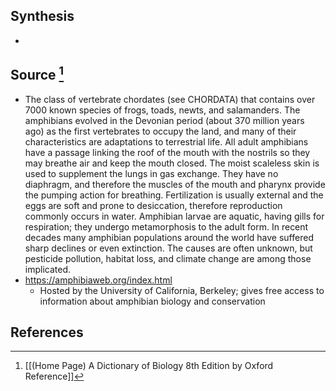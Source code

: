 ## Synthesis
- 
## Source [^1]
- The class of vertebrate chordates (see CHORDATA) that contains over 7000 known species of frogs, toads, newts, and salamanders. The amphibians evolved in the Devonian period (about 370 million years ago) as the first vertebrates to occupy the land, and many of their characteristics are adaptations to terrestrial life. All adult amphibians have a passage linking the roof of the mouth with the nostrils so they may breathe air and keep the mouth closed. The moist scaleless skin is used to supplement the lungs in gas exchange. They have no diaphragm, and therefore the muscles of the mouth and pharynx provide the pumping action for breathing. Fertilization is usually external and the eggs are soft and prone to desiccation, therefore reproduction commonly occurs in water. Amphibian larvae are aquatic, having gills for respiration; they undergo metamorphosis to the adult form. In recent decades many amphibian populations around the world have suffered sharp declines or even extinction. The causes are often unknown, but pesticide pollution, habitat loss, and climate change are among those implicated.
- https://amphibiaweb.org/index.html
	- Hosted by the University of California, Berkeley; gives free access to information about amphibian biology and conservation
## References

[^1]: [[(Home Page) A Dictionary of Biology 8th Edition by Oxford Reference]]